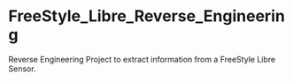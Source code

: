 # FreeStyle_Libre_Reverse_Engineering
Reverse Engineering Project to extract information from a FreeStyle Libre Sensor. 
